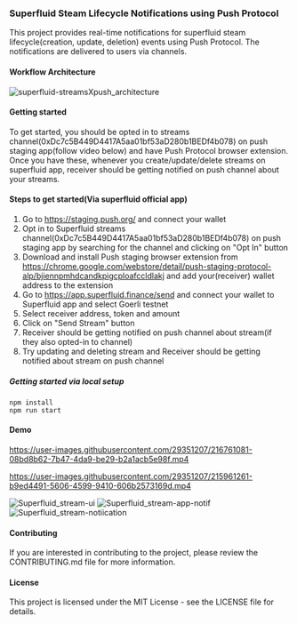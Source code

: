 ### Superfluid Steam Lifecycle Notifications using Push Protocol

This project provides real-time notifications for superfluid steam lifecycle(creation, update, deletion) events using Push Protocol. The notifications are delivered to users via channels.

#### Workflow Architecture

![superfluid-streamsXpush_architecture](https://user-images.githubusercontent.com/29351207/216531845-761631c3-78b7-421b-9723-ac31fe3fb7cc.png)

#### Getting started

To get started, you should be opted in to streams channel(0xDc7c5B449D4417A5aa01bf53aD280b1BEDf4b078) on push staging app(follow video below) and have Push Protocol browser extension. Once you have these, whenever you create/update/delete streams on superfluid app, receiver should be getting notified on push channel about your streams.

#### Steps to get started(Via superfluid official app)

1. Go to https://staging.push.org/ and connect your wallet
2. Opt in to Superfluid streams channel(0xDc7c5B449D4417A5aa01bf53aD280b1BEDf4b078) on push staging app by searching for the channel and clicking on "Opt In" button
3. Download and install Push staging browser extension from https://chrome.google.com/webstore/detail/push-staging-protocol-alp/bjiennpmhdcandkpigcploafccldlakj and add your(receiver) wallet address to the extension
4. Go to https://app.superfluid.finance/send and connect your wallet to Superfluid app and select Goerli testnet
5. Select receiver address, token and amount
6. Click on "Send Stream" button
7. Receiver should be getting notified on push channel about stream(if they also opted-in to channel)
8. Try updating and deleting stream and Receiver should be getting notified about stream on push channel

##### Getting started via local setup

```
npm install
npm run start
```

#### Demo

https://user-images.githubusercontent.com/29351207/216761081-08bd8b62-7b47-4da9-be29-b2a1acb5e98f.mp4

https://user-images.githubusercontent.com/29351207/215961261-b9ed4491-5606-4599-9410-606b2573169d.mp4

![Superfluid_stream-ui](https://user-images.githubusercontent.com/29351207/216759105-f93e7fa2-0755-42aa-b639-3a1b7e7a6f25.png)
![Superfluid_stream-app-notif](https://user-images.githubusercontent.com/29351207/216761308-eeb06b90-5baa-4983-a47d-383ebbd010c1.png)
![Superfluid_stream-notiication](https://user-images.githubusercontent.com/29351207/215981324-5bcabda2-b827-4da1-a885-c977c8ab1772.png)

#### Contributing

If you are interested in contributing to the project, please review the CONTRIBUTING.md file for more information.

#### License

This project is licensed under the MIT License - see the LICENSE file for details.
